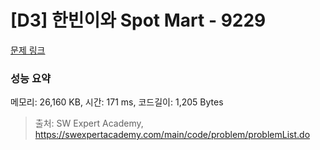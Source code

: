 # [D3] 한빈이와 Spot Mart - 9229 

[문제 링크](https://swexpertacademy.com/main/code/problem/problemDetail.do?contestProbId=AW8Wj7cqbY0DFAXN) 

### 성능 요약

메모리: 26,160 KB, 시간: 171 ms, 코드길이: 1,205 Bytes



> 출처: SW Expert Academy, https://swexpertacademy.com/main/code/problem/problemList.do